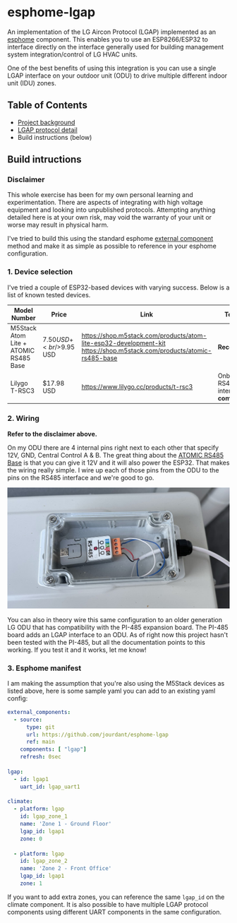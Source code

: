 # esphome-lgap

An implementation of the LG Aircon Protocol (LGAP) implemented as an [esphome](https://esphome.io/) component. This enables you to use an ESP8266/ESP32 to interface directly on the interface generally used for building management system integration/control of LG HVAC units. 

One of the best benefits of using this integration is you can use a single LGAP interface on your outdoor unit (ODU) to drive multiple different indoor unit (IDU) zones.


## Table of Contents

* [Project background](./background.md)
* [LGAP protocol detail](./protocol.md)
* Build instructions (below)


## Build intructions

### Disclaimer
This whole exercise has been for my own personal learning and experimentation. There are aspects of integrating with high voltage equipment and looking into unpublished protocols. Attempting anything detailed here is at your own risk, may void the warranty of your unit or worse may result in physical harm.

I've tried to build this using the standard esphome [external component](https://esphome.io/components/external_components.html?highlight=external) method and make it as simple as possible to reference in your esphome configuration.

### 1. Device selection

I've tried a couple of ESP32-based devices with varying success. Below is a list of known tested devices.

|Model Number|Price|Link|Test result|
|------|------|----|---|
|M5Stack Atom Lite + ATOMIC RS485 Base|$7.50 USD +<br/>$9.95 USD|https://shop.m5stack.com/products/atom-lite-esp32-development-kit<br/>https://shop.m5stack.com/products/atomic-rs485-base|**Recommended**|
|Lilygo T-RSC3|$17.98 USD|https://www.lilygo.cc/products/t-rsc3|Onboard RS485 interface **not compatible**|

### 2. Wiring

**Refer to the disclaimer above.**

On my ODU there are 4 internal pins right next to each other that specify 12V, GND, Central Control A & B. The great thing about the [ATOMIC RS485 Base](https://shop.m5stack.com/products/atomic-rs485-base) is that you can give it 12V and it will also power the ESP32. That makes the wiring really simple. I wire up each of those pins from the ODU to the pins on the RS485 interface and we're good to go.

![img](./images/323773928-f7eeaa1f-5c5c-4174-b05f-4a951c122593.jpg)

You can also in theory wire this same configuration to an older generation LG ODU that has compatibility with the PI-485 expansion board. The PI-485 board adds an LGAP interface to an ODU. As of right now this project hasn't been tested with the PI-485, but all the documentation points to this working. If you test it and it works, let me know!

### 3. Esphome manifest

I am making the assumption that you're also using the M5Stack devices as listed above, here is some sample yaml you can add to an existing yaml config:

```yaml
external_components:
  - source:
      type: git
      url: https://github.com/jourdant/esphome-lgap
      ref: main
    components: [ "lgap"]
    refresh: 0sec

lgap:
  - id: lgap1
    uart_id: lgap_uart1

climate:
  - platform: lgap
    id: lgap_zone_1
    name: 'Zone 1 - Ground Floor'
    lgap_id: lgap1
    zone: 0

  - platform: lgap
    id: lgap_zone_2
    name: 'Zone 2 - Front Office'
    lgap_id: lgap1
    zone: 1
```

If you want to add extra zones, you can reference the same ```lgap_id``` on the climate component. It is also possible to have multiple LGAP protocol components using different UART components in the same configuration.